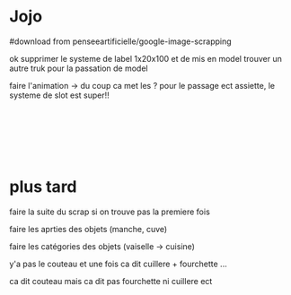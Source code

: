 # Jojo

#download from penseeartificielle/google-image-scrapping

ok supprimer le systeme de label 1x20x100 et de mis en model trouver un autre truk pour la passation de model


faire l'animation -> du coup ca met les ? pour le passage ect assiette, le systeme de slot est super!!



<br><br><br><br><br>

# plus tard

faire la suite du scrap si on trouve pas la premiere fois

faire les aprties des objets (manche, cuve)

faire les catégories des objets (vaiselle -> cuisine)

y'a pas le couteau et une fois ca dit cuillere + fourchette ...

ca dit couteau mais ca dit pas fourchette ni cuillere ect
















